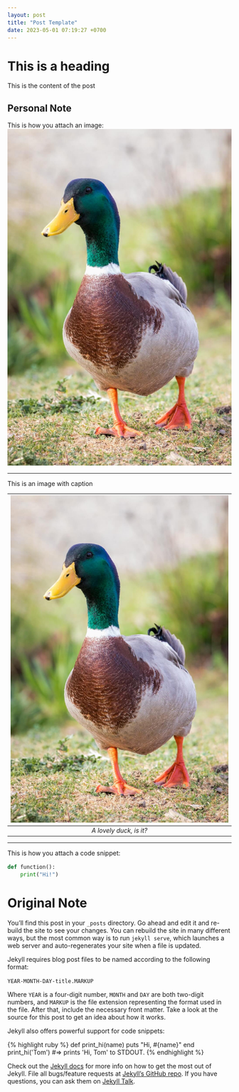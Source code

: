 ```yaml
---
layout: post
title: "Post Template"
date: 2023-05-01 07:19:27 +0700
---
```


# This is a heading

This is the content of the post

## Personal Note

This is how you attach an image:
![duck image](/asssets/misc/duck.jpeg)

---

This is an image with caption

| ![duck image](/asssets/misc/duck.jpeg) | 
|:--------------------------------------:| 
|        *A lovely duck, is it?*         |

---

This is how you attach a code snippet:

```python
def function():
    print("Hi!")
```

# Original Note

You’ll find this post in your `_posts` directory. Go ahead and edit it and re-build the site to see your changes. You can rebuild the site in many different ways, but the most common way is to run `jekyll serve`, which launches a web server and auto-regenerates your site when a file is updated.

Jekyll requires blog post files to be named according to the following format:

`YEAR-MONTH-DAY-title.MARKUP`

Where `YEAR` is a four-digit number, `MONTH` and `DAY` are both two-digit numbers, and `MARKUP` is the file extension representing the format used in the file. After that, include the necessary front matter. Take a look at the source for this post to get an idea about how it works.

Jekyll also offers powerful support for code snippets:

{% highlight ruby %}
def print_hi(name)
puts "Hi, #{name}"
end
print_hi('Tom')
#=> prints 'Hi, Tom' to STDOUT.
{% endhighlight %}

Check out the [Jekyll docs][jekyll-docs] for more info on how to get the most out of Jekyll. File all bugs/feature requests at [Jekyll’s GitHub repo][jekyll-gh]. If you have questions, you can ask them on [Jekyll Talk][jekyll-talk].

[jekyll-docs]: https://jekyllrb.com/docs/home
[jekyll-gh]:   https://github.com/jekyll/jekyll
[jekyll-talk]: https://talk.jekyllrb.com/

